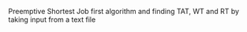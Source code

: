 Preemptive Shortest Job first algorithm and finding TAT, WT and RT by taking input from a text file
